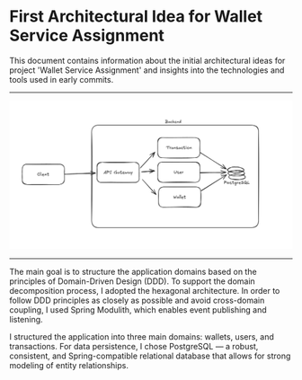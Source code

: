 # First Architectural Idea for Wallet Service Assignment

This document contains information about the initial architectural ideas for project 'Wallet Service Assignment' and insights into the technologies and tools used in early commits.

---

![alt text](assets/v1_architectural.png)

---

The main goal is to structure the application domains based on the principles of Domain-Driven Design (DDD). To support the domain decomposition process, I adopted the hexagonal architecture. In order to follow DDD principles as closely as possible and avoid cross-domain coupling, I used Spring Modulith, which enables event publishing and listening.

I structured the application into three main domains: wallets, users, and transactions. For data persistence, I chose PostgreSQL — a robust, consistent, and Spring-compatible relational database that allows for strong modeling of entity relationships.
